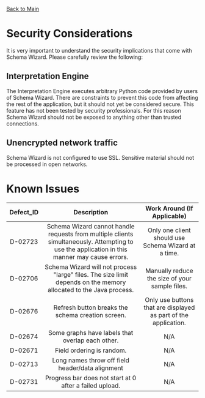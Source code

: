 [Back to Main](https://github.com/deleidos/de-schema-wizard/#schema-wizard)

# Security Considerations
It is very important to understand the security implications that come with Schema Wizard.  Please carefully review the following:

## Interpretation Engine
The Interpretation Engine executes arbitrary Python code provided by users of Schema Wizard.  There are constraints to prevent this code from affecting the rest of the application, but it should not yet be considered secure.  This feature has not been tested by security professionals.  For this reason Schema Wizard should not be exposed to anything other than trusted connections.

## Unencrypted network traffic
Schema Wizard is not configured to use SSL.  Sensitive material should not be processed in open networks.

# Known Issues

| Defect_ID | Description | Work Around (If Applicable) |
|:-------------:|:-------------:|:-----------:|
| D-02723 | Schema Wizard cannot handle requests from multiple clients simultaneously. Attempting to use the application in this manner may cause errors. | Only one client should use Schema Wizard at a time. |
| D-02706 | Schema Wizard will not process "large" files.  The size limit depends on the memory allocated to the Java process. | Manually reduce the size of your sample files. |
| D-02676 | Refresh button breaks the schema creation screen. | Only use buttons that are displayed as part of the application. |
| D-02674 | Some graphs have labels that overlap each other. | N/A |
| D-02671 | Field ordering is random. | N/A |
| D-02713 | Long names throw off field header/data alignment | N/A |
| D-02731 | Progress bar does not start at 0 after a failed upload. | N/A |